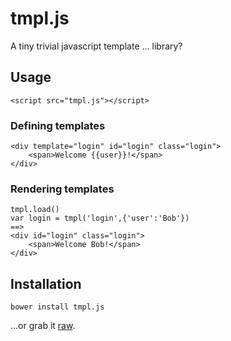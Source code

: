 # tmpl.js

A tiny trivial javascript template ... library?

## Usage

	<script src="tmpl.js"></script>


### Defining templates

    <div template="login" id="login" class="login">
        <span>Welcome {{user}}!</span>
    </div>

### Rendering templates

	tmpl.load()
	var login = tmpl('login',{'user':'Bob'})
	==>
	<div id="login" class="login">
        <span>Welcome Bob!</span>
    </div>

## Installation

	bower install tmpl.js

…or grab it [raw](https://raw.github.com/asbjornenge/tmpl.js/master/tmpl.js).
